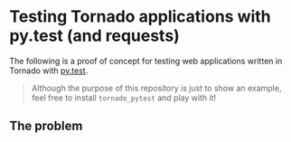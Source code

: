 Testing Tornado applications with py.test (and requests)
========================================================

The following is a proof of concept for testing web applications written in Tornado with [py.test](http://pytest.org).

> Although the purpose of this repository is just to show an example, feel free to install ``tornado_pytest`` and play with it!

The problem
-----------

